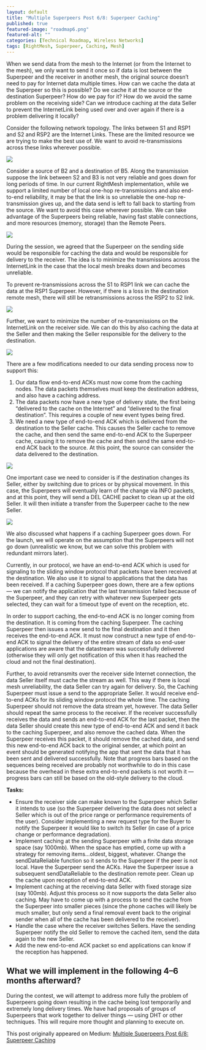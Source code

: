 ```yaml
---
layout: default
title: "Multiple Superpeers Post 6/8: Superpeer Caching"
published: true
featured-image: "roadmap6.png"
featured-alt: ""
categories: [Technical Roadmap, Wireless Networks]
tags: [RightMesh, Superpeer, Caching, Mesh]
---
```


When we send data from the mesh to the Internet (or from the Internet to the mesh), we only want to send it once so if data is lost between the Superpeer and the receiver in another mesh, the original source doesn’t need to pay for Internet data multiple times. How can we cache the data at the Superpeer so this is possible? Do we cache it at the source or the destination Superpeer? How do we pay for it? How do we avoid the same problem on the receiving side? Can we introduce caching at the data Seller to prevent the InternetLink being used over and over again if there is a problem delivering it locally?

Consider the following network topology. The links between S1 and RSP1 and S2 and RSP2 are the Internet Links. These are the limited resource we are trying to make the best use of. We want to avoid re-transmissions across these links wherever possible.

![](/assets/img/topology.jpeg)

Consider a source of B2 and a destination of B5. Along the transmission suppose the link between S2 and B3 is not very reliable and goes down for long periods of time. In our current RightMesh implementation, while we support a limited number of local one-hop re-transmissions and also end-to-end reliability, it may be that the link is so unreliable the one-hop re-transmission gives up, and the data send is left to fall back to starting from the source. We want to avoid this case wherever possible. We can take advantage of the Superpeers being reliable, having fast stable connections, and more resources (memory, storage) than the Remote Peers.

![](/assets/img/topology1.jpeg)

During the session, we agreed that the Superpeer on the sending side would be responsible for caching the data and would be responsible for delivery to the receiver. The idea is to minimize the transmissions across the InternetLink in the case that the local mesh breaks down and becomes unreliable.

To prevent re-transmissions across the S1 to RSP1 link we can cache the data at the RSP1 Superpeer. However, if there is a loss in the destination remote mesh, there will still be retransmissions across the RSP2 to S2 link.

![](/assets/img/topology2.jpeg)

Further, we want to minimize the number of re-transmissions on the InternetLink on the receiver side. We can do this by also caching the data at the Seller and then making the Seller responsible for the delivery to the destination.

![](/assets/img/topology3.jpeg)

There are a few modifications needed to our data sending process now to support this:

1. Our data flow end-to-end ACKs must now come from the caching nodes. The data packets themselves must keep the destination address, and also have a caching address.
2. The data packets now have a new type of delivery state, the first being “delivered to the cache on the Internet” and “delivered to the final destination”. This requires a couple of new event types being fired.
3. We need a new type of end-to-end ACK which is delivered from the destination to the Seller cache. This causes the Seller cache to remove the cache, and then send the same end-to-end ACK to the Superpeer cache, causing it to remove the cache and then send the same end-to-end ACK back to the source. At this point, the source can consider the data delivered to the destination.

![](/assets/img/topology4.jpeg)

One important case we need to consider is if the destination changes its Seller, either by switching due to prices or by physical movement. In this case, the Superpeers will eventually learn of the change via INFO packets, and at this point, they will send a DEL CACHE packet to clean up at the old Seller. It will then initiate a transfer from the Superpeer cache to the new Seller.

![](/assets/img/topology5.jpeg)

We also discussed what happens if a caching Superpeer goes down. For the launch, we will operate on the assumption that the Superpeers will not go down (unrealistic we know, but we can solve this problem with redundant mirrors later).

Currently, in our protocol, we have an end-to-end ACK which is used for signaling to the sliding window protocol that packets have been received at the destination. We also use it to signal to applications that the data has been received. If a caching Superpeer goes down, there are a few options — we can notify the application that the last transmission failed because of the Superpeer, and they can retry with whatever new Superpeer gets selected, they can wait for a timeout type of event on the reception, etc.

In order to support caching, the end-to-end ACK is no longer coming from the destination. It is coming from the caching Superpeer. The caching Superpeer then issues a new send to the final destination and it then receives the end-to-end ACK. It must now construct a new type of end-to-end ACK to signal the delivery of the entire stream of data so end-user applications are aware that the datastream was successfully delivered (otherwise they will only get notification of this when it has reached the cloud and not the final destination).

Further, to avoid retransmits over the receiver side Internet connection, the data Seller itself must cache the stream as well. This way if there is local mesh unreliability, the data Seller can try again for delivery. So, the Caching Superpeer must issue a send to the appropriate Seller. It would receive end-to-end ACKs for its sliding window protocol the whole time. The caching Superpeer should not remove the data stream yet, however. The data Seller should repeat the same process to the receiver. If the receiver successfully receives the data and sends an end-to-end ACK for the last packet, then the data Seller should create this new type of end-to-end ACK and send it back to the caching Superpeer, and also remove the cached data. When the Superpeer receives this packet, it should remove the cached data, and send this new end-to-end ACK back to the original sender, at which point an event should be generated notifying the app that sent the data that it has been sent and delivered successfully. Note that progress bars based on the sequences being received are probably not worthwhile to do in this case because the overhead in these extra end-to-end packets is not worth it — progress bars can still be based on the old-style delivery to the cloud.

**Tasks:**
* Ensure the receiver side can make known to the Superpeer which Seller it intends to use (so the Superpeer delivering the data does not select a Seller which is out of the price range or performance requirements of the user). Consider implementing a new request type for the Buyer to notify the Superpeer it would like to switch its Seller (in case of a price change or performance degradation).
* Implement caching at the sending Superpeer with a finite data storage space (say 1000mb). When the space has emptied, come up with a strategy for removing items…oldest, biggest, whatever. Change the sendDataReliable function so it sends to the Superpeer if the peer is not local. Have the Superpeer send the ACKs. Have the Superpeer issue a subsequent sendDataReliable to the destination remote peer. Clean up the cache upon reception of end-to-end ACK.
* Implement caching at the receiving data Seller with fixed storage size (say 100mb). Adjust this process so it now supports the data Seller also caching. May have to come up with a process to send the cache from the Superpeer into smaller pieces (since the phone caches will likely be much smaller, but only send a final removal event back to the original sender when all of the cache has been delivered to the receiver).
* Handle the case where the receiver switches Sellers. Have the sending Superpeer notify the old Seller to remove the cached item, send the data again to the new Seller.
* Add the new end-to-end ACK packet so end applications can know if the reception has happened.

## What we will implement in the following 4–6 months afterward?
During the contest, we will attempt to address more fully the problem of Superpeers going down resulting in the cache being lost temporarily and extremely long delivery times. We have had proposals of groups of Superpeers that work together to deliver things — using DHT or other techniques. This will require more thought and planning to execute on.

This post originally appeared on Medium: [Multiple Superpeers Post 6/8: Superpeer Caching](https://medium.com/rightmesh/rightmesh-roadmap-multiple-superpeers-part-5-superpeer-caching-a539080b20f6)
